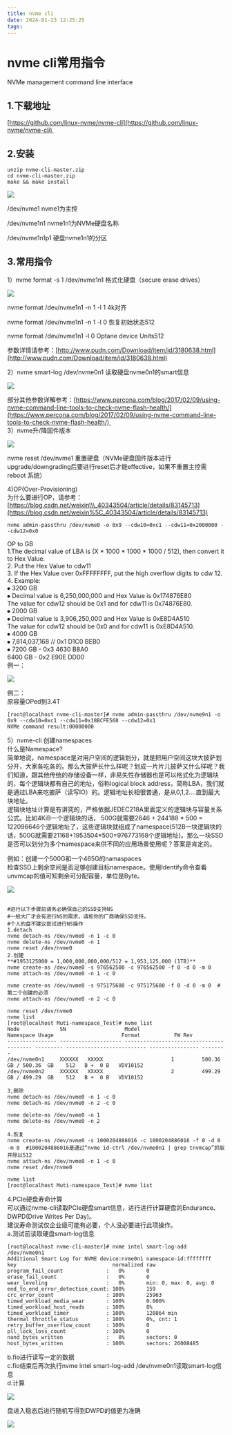 ```yaml
---
title: nvme cli
date: 2024-01-23 12:25:25
tags:
---
```

# nvme cli常用指令
NVMe management command line interface 

1.下载地址 
-------

[https://github.com/linux-nvme/nvme-cli](https://github.com/linux-nvme/nvme-cli) 

2.安装 
-----

```text-plain
unzip nvme-cli-master.zip 
cd nvme-cli-master.zip 
make && make install
```

<img src="./2024-01-23-12-49-43.png">

/dev/nvme1 nvme1为主控 

/dev/nvme1n1 nvme1n1为NVMe硬盘名称 

/dev/nvme1n1p1 硬盘nvme1n1的分区   

3.常用指令 
-------

1）nvme format -s 1 /dev/nvme1n1 格式化硬盘（secure erase drives）

<img src="./22024-01-23-12-50-19.png">

nvme format /dev/nvme1n1 -n 1 -l 1 4k对齐 

nvme format /dev/nvme1n1 -n 1 -l 0 恢复初始状态512 

nvme format /dev/nvme1n1 -l 0 Optane device Units512

参数详情请参考：[http://www.pudn.com/Download/item/id/3180638.html](http://www.pudn.com/Download/item/id/3180638.html)

2）nvme smart-log /dev/nvme0n1 读取硬盘nvme0n1的smart信息

<img src="./20190701101834677.png">

部分其他参数详解参考：[https://www.percona.com/blog/2017/02/09/using-nvme-command-line-tools-to-check-nvme-flash-health/](https://www.percona.com/blog/2017/02/09/using-nvme-command-line-tools-to-check-nvme-flash-health/)   
3）nvme升/降固件版本

<img src="./20180905152000733.jpg">

nvme reset /dev/nvme1 重置硬盘（NVMe硬盘固件版本进行upgrade/downgrading后要进行reset后才能effective，如果不重置主控需reboot 系统）

4)OP(Over-Provisioning)   
为什么要进行OP，请参考：[https://blog.csdn.net/weixin\\\_40343504/article/details/83145713](https://blog.csdn.net/weixin%5C_40343504/article/details/83145713)

```text-plain
nvme admin-passthru /dev/nvme0 -o 0x9 --cdw10=0xc1 --cdw11=0x2000000 --cdw12=0x0 
```

OP to GB   
1.The decimal value of LBA is (X \* 1000 \* 1000 \* 1000 / 512), then convert it to Hex Value.   
2\. Put the Hex Value to cdw11   
3\. If the Hex Value over 0xFFFFFFFF, put the high overflow digits to cdw 12.   
4\. Example:   
⦁ 3200 GB   
⦁ Decimal value is 6,250,000,000 and Hex Value is 0x174876E80   
The value for cdw12 should be 0x1 and for cdw11 is 0x74876E80.   
⦁ 2000 GB   
⦁ Decimal value is 3,906,250,000 and Hex Value is 0xE8D4A510   
The value for cdw12 should be 0x0 and for cdw11 is 0xE8D4A510.   
⦁ 4000 GB   
⦁ 7,814,037,168 // 0x1 D1C0 BEB0   
⦁ 7200 GB - 0x3 4630 B8A0   
6400 GB - 0x2 E90E DD00   
例一：

<img src="./20190327154753593.JPG">

例二：   
原容量OPed到3.4T 

```text-plain
[root@localhost nvme-cli-master]# nvme admin-passthru /dev/nvme9n1 -o 0x9 --cdw10=0xc1 --cdw11=0x18BCFE568 --cdw12=0x1 
NVMe command result:00000000
```

5）nvme-cli 创建namespaces   
什么是Namespace?   
简单地说，namespace是对用户空间的逻辑划分，就是把用户空间这块大披萨划分开，大家各吃各的。那么大披萨长什么样呢？划成一片片儿披萨又什么样呢？我们知道，跟其他传统的存储设备一样，非易失性存储器也是可以格式化为逻辑块的，每个逻辑块都有自己的地址，俗称logical block address，简称LBA，我们就是通过LBA来吃披萨（读写IO）的。逻辑地址长相很普通，是从0,1,2….直到最大块地址。   
逻辑块地址计算是有讲究的，严格依据JEDEC218A里面定义的逻辑块与容量关系公式。比如4KiB一个逻辑块的话， 500G就需要2646 + 244188 \* 500 = 122096646个逻辑地址了，这些逻辑块就组成了namespace(512B一块逻辑块的话，500G就需要21168+1953504\*500=976773168个逻辑地址)。那么一块SSD是否可以划分为多个namespace来供不同的应用场景使用呢？答案是肯定的。

例如：创建一个500G和一个465G的namaspaces   
检查SSD上剩余空间是否足够创建目标namespace。使用Identify命令查看unvmcap的值可知剩余可分配容量，单位是Byte。

<img src="./2019080609282419.png">

```text-plain

#进行以下步骤前请务必确保自己的SSD支持NS
#一般大厂才会有进行NS的需求，请和你的厂商确保SSD支持。
#个人的盘不建议尝试进行NS操作
1.detach
nvme detach-ns /dev/nvme0 -n 1 -c 0
nvme delete-ns /dev/nvme0 -n 1
nvme reset /dev/nvme0
2.创建
**#1953125000 = 1,000,000,000,000/512 = 1,953,125,000 (1TB)**
nvme create-ns /dev/nvme0 -s 976562500 -c 976562500 -f 0 -d 0 -m 0
nvme attach-ns /dev/nvme0 -n 1 -c 0

nvme create-ns /dev/nvme0 -s 975175680 -c 975175680 -f 0 -d 0 -m 0  #第二个创建的必须
nvme attach-ns /dev/nvme0 -n 2 -c 0

nvme reset /dev/nvme0
nvme list
[root@localhost Muti-namespace_Test]# nvme list
Node             SN                   Model                                    Namespace Usage                      Format           FW Rev  
---------------- -------------------- ---------------------------------------- --------- -------------------------- ---------------- --------
/dev/nvme0n1     XXXXXX   XXXXX                      1         500.36  GB / 500.36  GB    512   B +  0 B   VDV10152
/dev/nvme0n2     XXXXXX   XXXXX                      2         499.29  GB / 499.29  GB    512   B +  0 B   VDV10152

3,删除
nvme detach-ns /dev/nvme0 -n 1 -c 0
nvme detach-ns /dev/nvme0 -n 2 -c 0

nvme delete-ns /dev/nvme0 -n 1
nvme delete-ns /dev/nvme0 -n 2

4.恢复
nvme create-ns /dev/nvme0 -s 1000204886016 -c 1000204886016 -f 0 -d 0 -m 0  #1000204886016是通过“nvme id-ctrl /dev/nvme0n1 | grep tnvmcap”抓取并除以512
nvme attach-ns /dev/nvme0 -n 1 -c 0
nvme reset /dev/nvme0

nvme list
[root@localhost Muti-namespace_Test]# nvme list
```

4.PCIe硬盘寿命计算   
可以通过nvme-cli读取PCIe硬盘smart信息，进行进行计算硬盘的Endurance、DWPD(Drive Writes Per Day)。   
建议寿命测试仅企业级可能有必要，个人没必要进行此项操作。   
a.测试前读取硬盘smart-log信息

```text-plain
[root@localhost nvme-cli-master]# nvme intel smart-log-add /dev/nvme0n1       
Additional Smart Log for NVME device:nvme0n1 namespace-id:ffffffff
key                               normalized raw
program_fail_count              :   0%       0
erase_fail_count                :   0%       0
wear_leveling                   :   0%       min: 0, max: 0, avg: 0
end_to_end_error_detection_count: 100%       159
crc_error_count                 : 100%       25963
timed_workload_media_wear       : 100%       0.000%
timed_workload_host_reads       : 100%       8%
timed_workload_timer            : 100%       120864 min
thermal_throttle_status         : 100%       0%, cnt: 1
retry_buffer_overflow_count     : 100%       0
pll_lock_loss_count             : 100%       0
nand_bytes_written              :   0%       sectors: 0
host_bytes_written              : 100%       sectors: 26008485
```

b.fio进行读写一定的数据   
c.fio结束后再次执行nvme intel smart-log-add /dev/nvme0n1读取smart-log信息   
d.计算

<img src="./20190725083806541.png">

盘进入稳态后进行随机写得到DWPD的值更为准确

<img src="./20190725084016776.png">